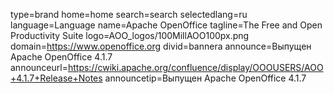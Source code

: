 type=brand
home=home
search=search
selectedlang=ru
language=Language
name=Apache OpenOffice
tagline=The Free and Open Productivity Suite
logo=AOO_logos/100MillAOO100px.png
domain=https://www.openoffice.org
divid=bannera
announce=Выпущен Apache OpenOffice 4.1.7
announceurl=https://cwiki.apache.org/confluence/display/OOOUSERS/AOO+4.1.7+Release+Notes
announcetip=Выпущен Apache OpenOffice 4.1.7
~~~~~~
